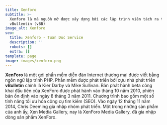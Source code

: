 ```yaml
---
title: Xenforo
subtitle: >-
  Xenforo là mã nguồn mở được xây dựng bởi các lập trình viên tách ra từ nhóm
  vBullentin (vBB)
image_alt: Xenforo
seo:
  title: Xenforo - Tuan Duc Service
  description: ''
  robots: []
  extra: []
template: page
image: images/xenforo.png
---
```

**XenForo** là một gói phần mềm diễn đàn Internet thương mại được viết bằng ngôn ngữ lập trình PHP. Phần mềm được phát triển bởi cựu nhà phát triển **vBulletin** chính là Kier Darby và Mike Sullivan. Bản phát hành beta công khai đầu tiên của XenForo được phát hành vào tháng 10 năm 2010, phiên bản ổn định vào ngày 8 tháng 3 năm 2011. Chương trình bao gồm một số tính năng tối ưu hóa công cụ tìm kiếm (SEO). Vào ngày 12 tháng 11 năm 2014, Chris Deeming gia nhập nhóm phát triển. Một trong những sản phẩm của anh ấy, Xen Media Gallery, nay là XenForo Media Gallery, đã gia nhập dòng sản phẩm XenForo.
